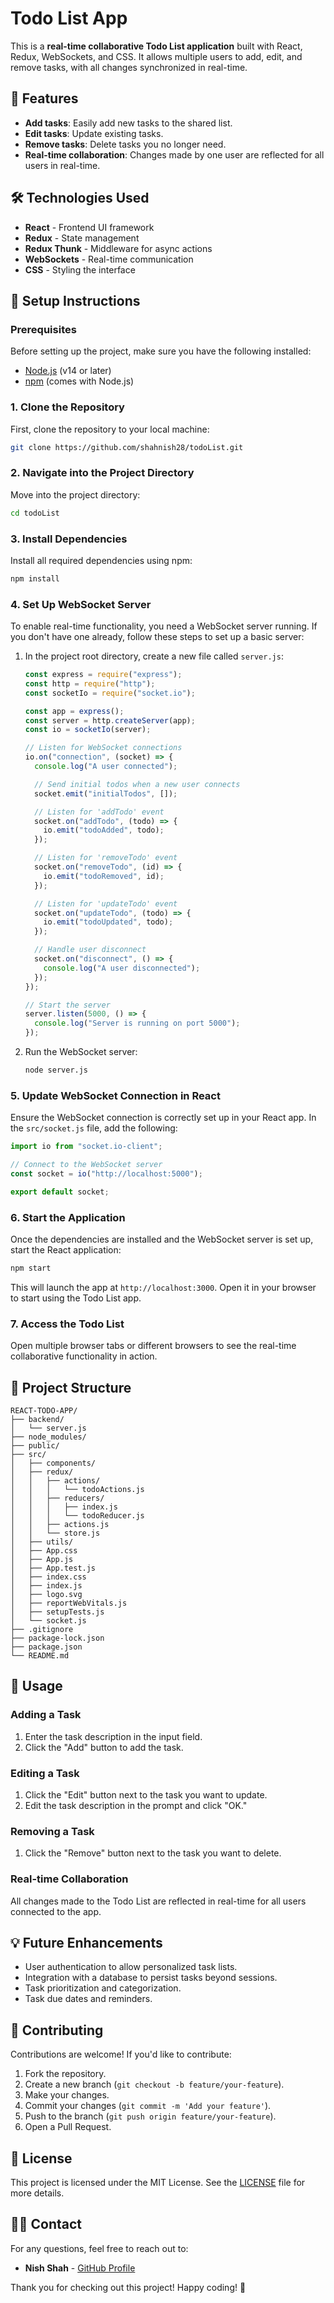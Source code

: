 
# Todo List App

This is a **real-time collaborative Todo List application** built with React, Redux, WebSockets, and CSS. It allows multiple users to add, edit, and remove tasks, with all changes synchronized in real-time.

## 🚀 Features

- **Add tasks**: Easily add new tasks to the shared list.
- **Edit tasks**: Update existing tasks.
- **Remove tasks**: Delete tasks you no longer need.
- **Real-time collaboration**: Changes made by one user are reflected for all users in real-time.

## 🛠️ Technologies Used

- **React** - Frontend UI framework
- **Redux** - State management
- **Redux Thunk** - Middleware for async actions
- **WebSockets** - Real-time communication
- **CSS** - Styling the interface

## 📜 Setup Instructions

### Prerequisites

Before setting up the project, make sure you have the following installed:

- [Node.js](https://nodejs.org/) (v14 or later)
- [npm](https://www.npmjs.com/) (comes with Node.js)

### 1. Clone the Repository

First, clone the repository to your local machine:

```bash
git clone https://github.com/shahnish28/todoList.git
```

### 2. Navigate into the Project Directory

Move into the project directory:

```bash
cd todoList
```

### 3. Install Dependencies

Install all required dependencies using npm:

```bash
npm install
```

### 4. Set Up WebSocket Server

To enable real-time functionality, you need a WebSocket server running. If you don't have one already, follow these steps to set up a basic server:

1. In the project root directory, create a new file called `server.js`:

   ```js
   const express = require("express");
   const http = require("http");
   const socketIo = require("socket.io");

   const app = express();
   const server = http.createServer(app);
   const io = socketIo(server);

   // Listen for WebSocket connections
   io.on("connection", (socket) => {
     console.log("A user connected");

     // Send initial todos when a new user connects
     socket.emit("initialTodos", []);

     // Listen for 'addTodo' event
     socket.on("addTodo", (todo) => {
       io.emit("todoAdded", todo);
     });

     // Listen for 'removeTodo' event
     socket.on("removeTodo", (id) => {
       io.emit("todoRemoved", id);
     });

     // Listen for 'updateTodo' event
     socket.on("updateTodo", (todo) => {
       io.emit("todoUpdated", todo);
     });

     // Handle user disconnect
     socket.on("disconnect", () => {
       console.log("A user disconnected");
     });
   });

   // Start the server
   server.listen(5000, () => {
     console.log("Server is running on port 5000");
   });
   ```

2. Run the WebSocket server:

   ```bash
   node server.js
   ```

### 5. Update WebSocket Connection in React

Ensure the WebSocket connection is correctly set up in your React app. In the `src/socket.js` file, add the following:

```js
import io from "socket.io-client";

// Connect to the WebSocket server
const socket = io("http://localhost:5000");

export default socket;
```

### 6. Start the Application

Once the dependencies are installed and the WebSocket server is set up, start the React application:

```bash
npm start
```

This will launch the app at `http://localhost:3000`. Open it in your browser to start using the Todo List app.

### 7. Access the Todo List

Open multiple browser tabs or different browsers to see the real-time collaborative functionality in action.

## 📂 Project Structure
```
REACT-TODO-APP/
├── backend/
│   └── server.js
├── node_modules/
├── public/
├── src/
│   ├── components/
│   ├── redux/
│   │   ├── actions/
│   │   │   └── todoActions.js
│   │   ├── reducers/
│   │   │   ├── index.js
│   │   │   └── todoReducer.js
│   │   ├── actions.js
│   │   └── store.js
│   ├── utils/
│   ├── App.css
│   ├── App.js
│   ├── App.test.js
│   ├── index.css
│   ├── index.js
│   ├── logo.svg
│   ├── reportWebVitals.js
│   ├── setupTests.js
│   └── socket.js
├── .gitignore
├── package-lock.json
├── package.json
└── README.md

```

## 📝 Usage

### Adding a Task

1. Enter the task description in the input field.
2. Click the "Add" button to add the task.

### Editing a Task

1. Click the "Edit" button next to the task you want to update.
2. Edit the task description in the prompt and click "OK."

### Removing a Task

1. Click the "Remove" button next to the task you want to delete.

### Real-time Collaboration

All changes made to the Todo List are reflected in real-time for all users connected to the app.

## 💡 Future Enhancements

- User authentication to allow personalized task lists.
- Integration with a database to persist tasks beyond sessions.
- Task prioritization and categorization.
- Task due dates and reminders.

## 🤝 Contributing

Contributions are welcome! If you'd like to contribute:

1. Fork the repository.
2. Create a new branch (`git checkout -b feature/your-feature`).
3. Make your changes.
4. Commit your changes (`git commit -m 'Add your feature'`).
5. Push to the branch (`git push origin feature/your-feature`).
6. Open a Pull Request.

## 📜 License

This project is licensed under the MIT License. See the [LICENSE](LICENSE) file for more details.

## 🙋‍♂️ Contact

For any questions, feel free to reach out to:

- **Nish Shah** - [GitHub Profile](https://github.com/shahnish28)

Thank you for checking out this project! Happy coding! 🎉



